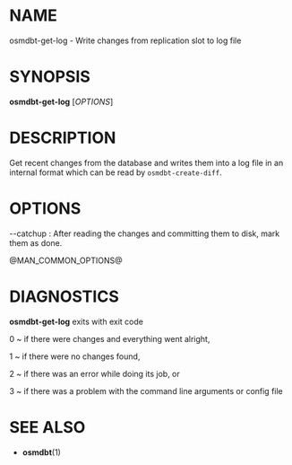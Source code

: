 
# NAME

osmdbt-get-log - Write changes from replication slot to log file


# SYNOPSIS

**osmdbt-get-log** \[*OPTIONS*\]


# DESCRIPTION

Get recent changes from the database and writes them into a log file in an
internal format which can be read by `osmdbt-create-diff`.


# OPTIONS

\--catchup
:   After reading the changes and committing them to disk, mark them as done.

@MAN_COMMON_OPTIONS@

# DIAGNOSTICS

**osmdbt-get-log** exits with exit code

0
  ~ if there were changes and everything went alright,

1
  ~ if there were no changes found,

2
  ~ if there was an error while doing its job, or

3
  ~ if there was a problem with the command line arguments or config file


# SEE ALSO

* **osmdbt**(1)

